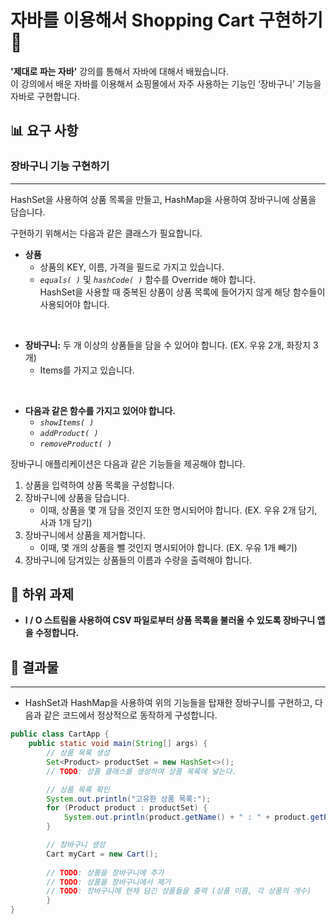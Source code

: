# 자바를 이용해서 Shopping Cart 구현하기 🛒

**'제대로 파는 자바'** 강의를 통해서 자바에 대해서 배웠습니다.
<br>
이 강의에서 배운 자바를 이용해서 쇼핑몰에서 자주 사용하는 기능인 ‘장바구니’ 기능을 자바로 구현합니다.

## 📊 요구 사항

### 장바구니 기능 구현하기

---

HashSet을 사용하여 상품 목록을 만들고, HashMap을 사용하여 장바구니에 상품을 담습니다.

구현하기 위해서는 다음과 같은 클래스가 필요합니다.

- **상품**
    - 상품의 KEY, 이름, 가격을 필드로 가지고 있습니다.
    - *`equals( )`* 및 *`hashCode( )`* 함수를 Override 해야 합니다. <br> HashSet을 사용할 때 중복된 상품이 상품 목록에 들어가지 않게 해당 함수들이 사용되어야 합니다.
<br>


- **장바구니:** 두 개 이상의 상품들을 담을 수 있어야 합니다. (EX. 우유 2개, 화장지 3개)
    - Items를 가지고 있습니다.
<br>


- **다음과 같은 함수를 가지고 있어야 합니다.**
    - *`showItems( )`*
    - *`addProduct( )`*
    - *`removeProduct( )`*

장바구니 애플리케이션은 다음과 같은 기능들을 제공해야 합니다.

1. 상품을 입력하여 상품 목록을 구성합니다.
2. 장바구니에 상품을 담습니다.
   - 이때, 상품을 몇 개 담을 것인지 또한 명시되어야 합니다. (EX. 우유 2개 담기, 사과 1개 담기)
3. 장바구니에서 상품을 제거합니다.
    - 이때, 몇 개의 상품을 뺄 것인지 명시되어야 합니다. (EX. 우유 1개 빼기)
4. 장바구니에 담겨있는 상품들의 이름과 수량을 출력해야 합니다.

## 📑 하위 과제

- **I / O 스트림을 사용하여 CSV 파일로부터 상품 목록을 불러올 수 있도록 장바구니 앱을 수정합니다.**

## 📂 결과물

---

- HashSet과 HashMap을 사용하여 위의 기능들을 탑재한 장바구니를 구현하고, 다음과 같은 코드에서 정상적으로 동작하게 구성합니다.

```java
public class CartApp {
    public static void main(String[] args) {
        // 상품 목록 생성
        Set<Product> productSet = new HashSet<>();
        // TODO: 상품 클래스를 생성하여 상품 목록에 넣는다.

        // 상품 목록 확인
        System.out.println("고유한 상품 목록:");
        for (Product product : productSet) {
            System.out.println(product.getName() + " : " + product.getPrice());
        }

        // 장바구니 생성
        Cart myCart = new Cart();
				
        // TODO: 상품을 장바구니에 추가
        // TODO: 상품을 장바구니에서 제거
        // TODO: 장바구니에 현재 담긴 상품들을 출력 (상품 이름, 각 상품의 개수)
		}
}
```